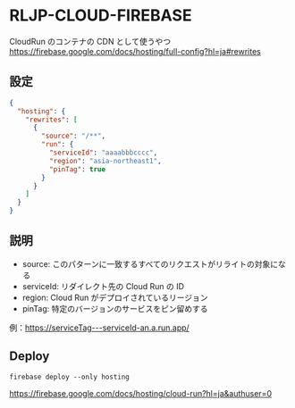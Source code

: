 # RLJP-CLOUD-FIREBASE

CloudRun のコンテナの CDN として使うやつ
https://firebase.google.com/docs/hosting/full-config?hl=ja#rewrites

## 設定

```json
{
  "hosting": {
    "rewrites": [
      {
        "source": "/**",
        "run": {
          "serviceId": "aaaabbbcccc",
          "region": "asia-northeast1",
          "pinTag": true
        }
      }
    ]
  }
}
```

## 説明

- source: このパターンに一致するすべてのリクエストがリライトの対象になる
- serviceId: リダイレクト先の Cloud Run の ID
- region: Cloud Run がデプロイされているリージョン
- pinTag: 特定のバージョンのサービスをピン留めする

例：https://serviceTag---serviceId-an.a.run.app/

## Deploy

```
firebase deploy --only hosting
```

https://firebase.google.com/docs/hosting/cloud-run?hl=ja&authuser=0

